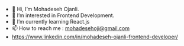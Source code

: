 - 👋 Hi, I’m Mohadeseh Ojanli. 
- 👀 I’m interested in Frontend Development. 
- 🌱 I’m currently learning React.js
- 📫 How to reach me : mohadesehoji@gmail.com
- https://www.linkedin.com/in/mohadeseh-ojanli-frontend-developer/

<!---
mohadesehoji/mohadesehoji is a ✨ special ✨ repository because its `README.md` (this file) appears on your GitHub profile.
You can click the Preview link to take a look at your changes.
--->
